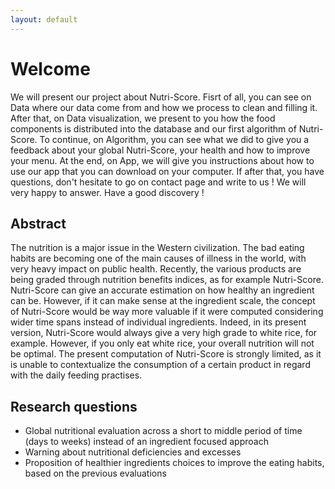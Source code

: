```yaml
---
layout: default
---
```

# Welcome
We will present our project about Nutri-Score. Fisrt of all, you can see on Data where our data come from and how we process to clean and filling it. After that, on Data visualization, we present to you how the food components is distributed into the database and our first algorithm of Nutri-Score. To continue, on Algorithm, you can see what we did to give you a feedback about your global Nutri-Score, your health and how to improve your menu. At the end, on App, we will give you instructions about how to use our app that you can download on your computer. If after that, you have questions, don't hesitate to go on contact page and write to us ! We will very happy to answer. Have a good discovery !

## Abstract
The nutrition is a major issue in the Western civilization. The bad eating habits are becoming one of the main causes of illness in the world, with very heavy impact on public health. Recently, the various products are being graded through nutrition benefits indices, as for example Nutri-Score. 
Nutri-Score can give an accurate estimation on how healthy an ingredient can be. However, if it can make sense at the ingredient scale, the concept of Nutri-Score would be way more valuable if it were computed considering wider time spans instead of individual ingredients. Indeed, in its present version, Nutri-Score would always give a very high grade to white rice, for example. However, if you only eat white rice, your overall nutrition will not be optimal. The present computation of Nutri-Score is strongly limited, as it is unable to contextualize the consumption of a certain product in regard with the daily feeding practises.

## Research questions
* Global nutritional evaluation across a short to middle period of time (days to weeks) instead of an ingredient focused approach
* Warning about nutritional deficiencies and excesses
* Proposition of healthier ingredients choices to improve the eating habits, based on the previous evaluations 
